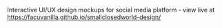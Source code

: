 Interactive UI/UX design mockups for social media platform - view live at https://facuvanilla.github.io/smallclosedworld-design/
